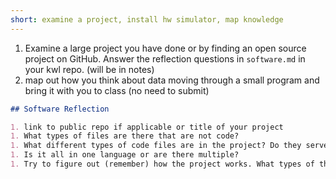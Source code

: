 ```yaml
---
short: examine a project, install hw simulator, map knowledge
---
```

1. Examine a large project you have done or by finding an open source project on GitHub.  Answer the reflection questions in `software.md` in your kwl repo. (will be in notes)
2. map out how you think about data moving through a small program and bring it with you to class (no need to submit)




```markdown
## Software Reflection

1. link to public repo if applicable or title of your project
1. What types of files are there that are not code?
1. What different types of code files are in the project? Do they serve different goals?
1. Is it all in one language or are there multiple?
1. Try to figure out (remember) how the project works. What types of things, without running the code can you look at at a high level?
```

